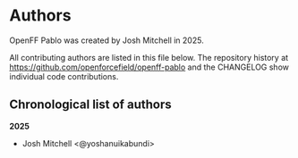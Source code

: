 # Authors

OpenFF Pablo was created by Josh Mitchell in 2025.


All contributing authors are listed in this file below.
The repository history at https://github.com/openforcefield/openff-pablo
and the CHANGELOG show individual code contributions.

## Chronological list of authors

<!--
The rules for this file:
  * Authors are sorted chronologically, earliest to latest
  * Please format it each entry as "Preferred name <GitHub username>"
  * Your preferred name is whatever you wish to go by --
    it does *not* have to be your legal name!
  * Please start a new section for each new year
  * Don't ever delete anything
-->

**2025**
- Josh Mitchell <@yoshanuikabundi>